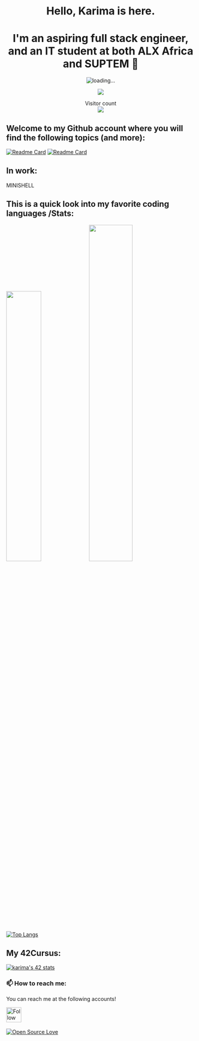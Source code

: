 <h1 align="center">Hello, Karima is here.</h1>
<h1 align="center">I'm an aspiring full stack engineer, and an IT student at both ALX Africa and SUPTEM 💙</h1>
<p align="center">
  <img src="https://github.com/karimatouhami/AhlyelAmine/blob/main/great.gif" alt="loading..." />
</p>
<p align="center">
  <a href=#><img src="contributions.svg"></a>
</p>
<p align="center"> 
  Visitor count<br>
  <img src="https://profile-counter.glitch.me/karimatouhami/count.svg" />
</p>

<h2> Welcome to my Github account where you will find the following topics (and more):</h2>
 
[![Readme Card](https://github-readme-stats.vercel.app/api/pin/?username=karimatouhami&repo=get_next_line&theme=gruvbox)](https://github.com/karimatouhami/get_next_line) [![Readme Card](https://github-readme-stats.vercel.app/api/pin/?username=karimatouhami&repo=pipex&theme=gruvbox)](https://github.com/karimatouhami/pipex)
 <h2>In work:</h2>
 
MINISHELL

 <h2>This is a quick look into my favorite coding languages /Stats:</h2>
 <p align="left">
  <img width="43%" src="https://awesome-github-stats.azurewebsites.net/user-stats/karimatouhami?cardType=github&theme=gruvbox" />
  <img width="48%" src="https://github-readme-streak-stats.herokuapp.com/?user=karimatouhami&theme=gruvbox" />
</p>

[![Top Langs](https://github-readme-stats.vercel.app/api/top-langs/?username=karimatouhami&hide=Jupyter%20Notebook&layout=compact&theme=gruvbox)](https://github.com/rahulbordoloi/github-readme-stats)
  <br>
   <h2>My 42Cursus:</h2>
  
[![karima's 42 stats](https://badge.mediaplus.ma/kettlebells/aahlyel)](https://github.com/oakoudad/badge42)
 <h3>📫 How to reach me:</h3>
<p>You can reach me at the following accounts!</p>

[<img src="https://raw.githubusercontent.com/Raymo111/Raymo111/master/socials/linkedin.png" height="40em" align="center" alt="Follow Karima Touhami on LinkedIn" title="Follow Karima Touhami on LinkedIn"/>](https://www.linkedin.com/in/karima-touhami-5b14b4268/)
<br>
<br>
[![Open Source Love](https://badges.frapsoft.com/os/v1/open-source.png?v=103)](https://github.com/ellerbrock/open-source-badges/)
